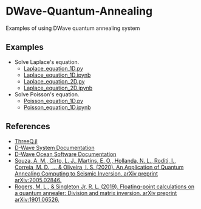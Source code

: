 # DWave-Quantum-Annealing
Examples of using DWave quantum annealing system

## Examples
- Solve Laplace's equation.
  - [Laplace_equation_1D.py](./examples/Laplace_equation_1D.py)
  - [Laplace_equation_1D.ipynb](examples/Laplace_equation_1D.ipynb)
  - [Laplace_equation_2D.py](examples/Laplace_equation_2D.py) 
  - [Laplace_equation_2D.ipynb](examples/Laplace_equation_2D.ipynb)
- Solve Poisson's equation.
  - [Poisson_equation_1D.py](./examples/Poisson_equation_1D.py)
  - [Poisson_equation_1D.ipynb](examples/Poisson_equation_1D.ipynb)

## References
- [ThreeQ.jl](https://github.com/omalled/ThreeQ.jl)
- [D-Wave System Documentation](https://docs.dwavesys.com/docs/latest/index.html#)
- [D-Wave Ocean Software Documentation](https://docs.ocean.dwavesys.com/en/latest/getting_started.html)
- [Souza, A. M., Cirto, L. J., Martins, E. O., Hollanda, N. L., Roditi, I., Correia, M. D., ... & Oliveira, I. S. (2020). An Application of Quantum Annealing Computing to Seismic Inversion. arXiv preprint arXiv:2005.02846.](https://arxiv.org/abs/2005.02846)
- [Rogers, M. L., & Singleton Jr, R. L. (2019). Floating-point calculations on a quantum annealer: Division and matrix inversion. arXiv preprint arXiv:1901.06526.](https://arxiv.org/abs/1901.06526)
